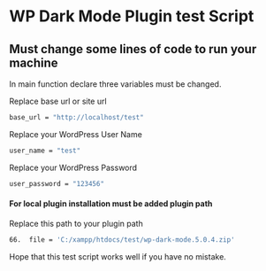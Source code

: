 # WP Dark Mode Plugin test Script


## Must change some lines of code to run your machine

In main function declare three variables must be changed.

Replace base url or site url
```bash
base_url = "http://localhost/test"
```

Replace your WordPress User Name
```bash
user_name = "test"
```

Replace your WordPress Password
```bash
user_password = "123456"
```

#### For local plugin installation must be added plugin path
Replace this path to your plugin path
```bash
66.  file = 'C:/xampp/htdocs/test/wp-dark-mode.5.0.4.zip'
```

Hope that this test script works well if you have no mistake.
